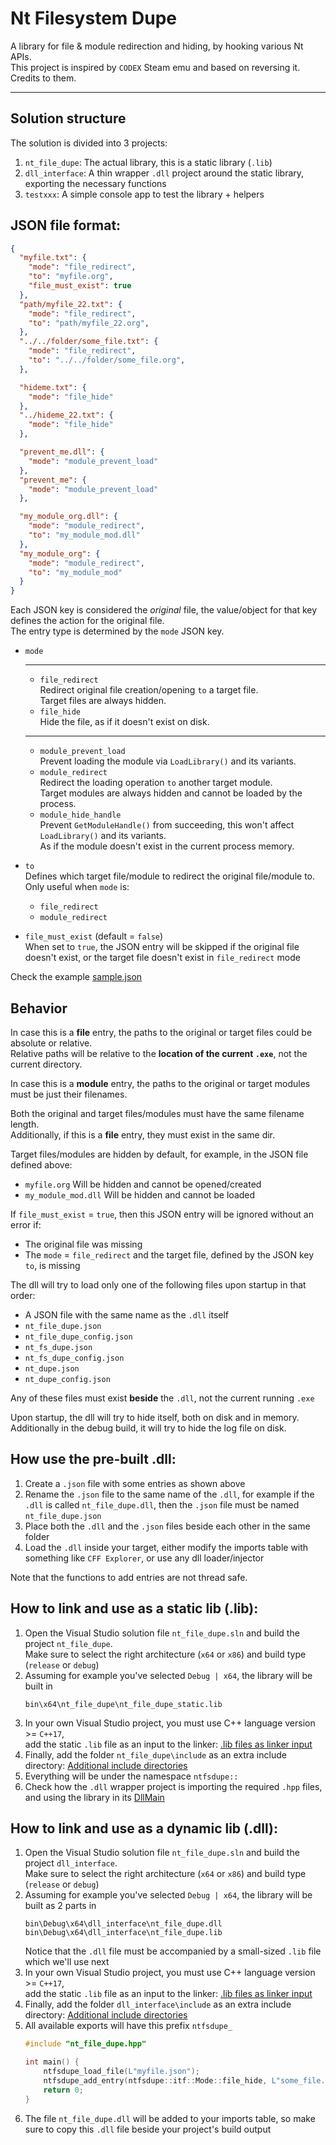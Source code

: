 # Nt Filesystem Dupe  
A library for file & module redirection and hiding, by hooking various Nt APIs.  
This project is inspired by `CODEX` Steam emu and based on reversing it. Credits to them.

---

## Solution structure
The solution is divided into 3 projects:
1. `nt_file_dupe`: The actual library, this is a static library (`.lib`)
2. `dll_interface`: A thin wrapper `.dll` project around the static library, exporting the necessary functions
3. `testxxx`: A simple console app to test the library + helpers

## JSON file format:
```json
{
  "myfile.txt": {
    "mode": "file_redirect",
    "to": "myfile.org",
    "file_must_exist": true
  },
  "path/myfile_22.txt": {
    "mode": "file_redirect",
    "to": "path/myfile_22.org",
  },
  "../../folder/some_file.txt": {
    "mode": "file_redirect",
    "to": "../../folder/some_file.org",
  },

  "hideme.txt": {
    "mode": "file_hide"
  },
  "../hideme_22.txt": {
    "mode": "file_hide"
  },

  "prevent_me.dll": {
    "mode": "module_prevent_load"
  },
  "prevent_me": {
    "mode": "module_prevent_load"
  },

  "my_module_org.dll": {
    "mode": "module_redirect",
    "to": "my_module_mod.dll"
  },
  "my_module_org": {
    "mode": "module_redirect",
    "to": "my_module_mod"
  }
}
```
Each JSON key is considered the *original* file, the value/object for that key defines the action for the original file.  
The entry type is determined by the `mode` JSON key.
* `mode`  
  
  ---

  - `file_redirect`  
    Redirect original file creation/opening `to` a target file.  
    Target files are always hidden.
  - `file_hide`  
    Hide the file, as if it doesn't exist on disk.

  ---

  - `module_prevent_load`  
    Prevent loading the module via `LoadLibrary()` and its variants.
  - `module_redirect`  
    Redirect the loading operation `to` another target module.  
    Target modules are always hidden and cannot be loaded by the process.
  - `module_hide_handle`  
    Prevent `GetModuleHandle()` from succeeding, this won't affect `LoadLibrary()` and its variants.  
    As if the module doesn't exist in the current process memory.

* `to`  
  Defines which target file/module to redirect the original file/module to.  
  Only useful when `mode` is:
  - `file_redirect`
  - `module_redirect`

* `file_must_exist` (default = `false`)  
  When set to `true`, the JSON entry will be skipped if the original file doesn't exist, or the target file doesn't exist in `file_redirect` mode

Check the example [sample.json](./example/sample.json)

## Behavior
In case this is a **file** entry, the paths to the original or target files could be absolute or relative.  
Relative paths will be relative to the **location of the current `.exe`**, not the current directory.

In case this is a **module** entry, the paths to the original or target modules must be just their filenames.  

Both the original and target files/modules must have the same filename length.  
Additionally, if this is a **file** entry, they must exist in the same dir.  

Target files/modules are hidden by default, for example, in the JSON file defined above:
* `myfile.org` Will be hidden and cannot be opened/created
* `my_module_mod.dll` Will be hidden and cannot be loaded

If `file_must_exist` = `true`, then this JSON entry will be ignored without an error if:
* The original file was missing
* The `mode` = `file_redirect` and the target file, defined by the JSON key `to`, is missing

The dll will try to load only one of the following files upon startup in that order:
* A JSON file with the same name as the `.dll` itself
* `nt_file_dupe.json`
* `nt_file_dupe_config.json`
* `nt_fs_dupe.json`
* `nt_fs_dupe_config.json`
* `nt_dupe.json`
* `nt_dupe_config.json`  

Any of these files must exist **beside** the `.dll`, not the current running `.exe`

Upon startup, the dll will try to hide itself, both on disk and in memory.  
Additionally in the debug build, it will try to hide the log file on disk.  

## How use the pre-built .dll:
1. Create a `.json` file with some entries as shown above
2. Rename the `.json` file to the same name of the `.dll`, for example if the `.dll` is called `nt_file_dupe.dll`, then the `.json` file must be named `nt_file_dupe.json`
3. Place both the `.dll` and the `.json` files beside each other in the same folder
4. Load the `.dll` inside your target, either modify the imports table with something like `CFF Explorer`, or use any dll loader/injector  


Note that the functions to add entries are not thread safe.  


## How to link and use as a static lib (.lib):
1. Open the Visual Studio solution file `nt_file_dupe.sln` and build the project `nt_file_dupe`.  
   Make sure to select the right architecture (`x64` or `x86`) and build type (`release` or `debug`)
2. Assuming for example you've selected `Debug | x64`, the library will be built in  
   ```batch
   bin\x64\nt_file_dupe\nt_file_dupe_static.lib
   ```
3. In your own Visual Studio project, you must use C++ language version >= `C++17`,  
   add the static `.lib` file as an input to the linker: [.lib files as linker input](https://learn.microsoft.com/en-us/cpp/build/reference/dot-lib-files-as-linker-input#to-add-lib-files-as-linker-input-in-the-development-environment)
4. Finally, add the folder `nt_file_dupe\include` as an extra include directory: [Additional include directories](https://learn.microsoft.com/en-us/cpp/build/reference/i-additional-include-directories#to-set-this-compiler-option-in-the-visual-studio-development-environment)
5. Everything will be under the namespace `ntfsdupe::`
6. Check how the `.dll` wrapper project is importing the required `.hpp` files, and using the library in its [DllMain](./dll_interface/dllmain.cpp)

## How to link and use as a dynamic lib (.dll):
1. Open the Visual Studio solution file `nt_file_dupe.sln` and build the project `dll_interface`.  
   Make sure to select the right architecture (`x64` or `x86`) and build type (`release` or `debug`)
2. Assuming for example you've selected `Debug | x64`, the library will be built as 2 parts in  
   ```batch
   bin\Debug\x64\dll_interface\nt_file_dupe.dll
   bin\Debug\x64\dll_interface\nt_file_dupe.lib
   ```
   Notice that the `.dll` file must be accompanied by a small-sized `.lib` file which we'll use next
3. In your own Visual Studio project, you must use C++ language version >= `C++17`,  
   add the static `.lib` file as an input to the linker: [.lib files as linker input](https://learn.microsoft.com/en-us/cpp/build/reference/dot-lib-files-as-linker-input#to-add-lib-files-as-linker-input-in-the-development-environment)
4. Finally, add the folder `dll_interface\include` as an extra include directory: [Additional include directories](https://learn.microsoft.com/en-us/cpp/build/reference/i-additional-include-directories#to-set-this-compiler-option-in-the-visual-studio-development-environment)
5. All available exports will have this prefix `ntfsdupe_`
   ```c++
   #include "nt_file_dupe.hpp"

   int main() {
       ntfsdupe_load_file(L"myfile.json");
       ntfsdupe_add_entry(ntfsdupe::itf::Mode::file_hide, L"some_file.dll", nullptr);
       return 0;
   }
   ```
6. The file `nt_file_dupe.dll` will be added to your imports table, so make sure to copy this `.dll` file beside your project's build output
